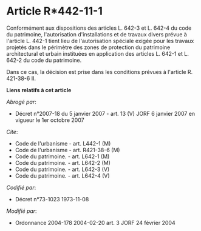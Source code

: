 # Article R*442-11-1

Conformément aux dispositions des articles L. 642-3 et L. 642-4 du code du patrimoine, l'autorisation d'installations et de
travaux divers prévue à l'article L. 442-1 tient lieu de l'autorisation spéciale exigée pour les travaux projetés dans le
périmètre des zones de protection du patrimoine architectural et urbain instituées en application des articles L. 642-1 et L.
642-2 du code du patrimoine.

Dans ce cas, la décision est prise dans les conditions prévues à l'article R. 421-38-6 II.

**Liens relatifs à cet article**

_Abrogé par_:

  - Décret n°2007-18 du 5 janvier 2007 - art. 13 (V) JORF 6 janvier 2007 en vigueur le 1er octobre 2007

_Cite_:

  - Code de l'urbanisme - art. L442-1 (M)
  - Code de l'urbanisme - art. R421-38-6 (M)
  - Code du patrimoine. - art. L642-1 (M)
  - Code du patrimoine. - art. L642-2 (M)
  - Code du patrimoine. - art. L642-3 (V)
  - Code du patrimoine. - art. L642-4 (V)

_Codifié par_:

  - Décret n°73-1023 1973-11-08

_Modifié par_:

  - Ordonnance 2004-178 2004-02-20 art. 3 JORF 24 février 2004
